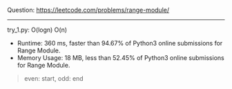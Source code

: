 Question: https://leetcode.com/problems/range-module/

---

try_1.py: O(logn) O(n)

* Runtime: 360 ms, faster than 94.67% of Python3 online submissions for Range Module.
* Memory Usage: 18 MB, less than 52.45% of Python3 online submissions for Range Module. 

> even: start, odd: end

